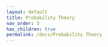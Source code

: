 ```yaml
---
layout: default
title: Probability Theory
nav_order: 3
has_children: true
permalink: /docs/Probability Theory
---
```

